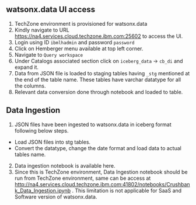 ## watsonx.data UI access

1. TechZone environment is provisioned for watsonx.data
2. Kindly navigate to URL https://na4.services.cloud.techzone.ibm.com:25602 to access the UI. 
3. Login using ID `ibmlhadmin` and password `password`
4. Click on Hemberger menu available at top left corner.
5. Navigate to `Query workspace` 
6. Under Catalogs associated section click on `iceberg_data` -> `cb_di` and expand it. 
7. Data from JSON file is loaded to staging tables having `_stg` mentioned at the end of the table name. These tables have varchar datatype for all the columns. 
8. Relevant data conversion done through notebook and loaded to table. 


## Data Ingestion 

1.	JSON files have been ingested to watsonx.data in iceberg format following below steps.
 - Load JSON files into stg tables. 
 - Convert the datatype, change the date format and load data to actual tables name.
2.	Data ingestion notebook is available here.
3.	Since this is TechZone environment, Data Ingestion notebook should be run from TechZone environment, same can be access at http://na4.services.cloud.techzone.ibm.com:41802/notebooks/Crushbank_Data_Ingestion.ipynb . This limitation is not applicable for SaaS and Software version of watsonx.data.
